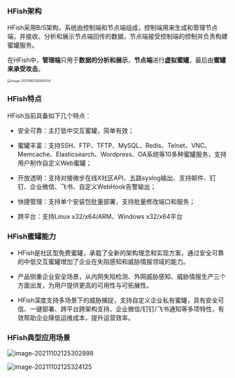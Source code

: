 ### HFish架构

HFish采用B/S架构，系统由控制端和节点端组成，控制端用来生成和管理节点端，并接收、分析和展示节点端回传的数据，节点端接受控制端的控制并负责构建蜜罐服务。

在HFish中，**管理端**只用于**数据的分析和展示**，**节点端**进行**虚拟蜜罐**，最后由**蜜罐来承受攻击**。

<img src="http://img.threatbook.cn/hfish/image-20210902163914134.png" alt="image-20210902163914134" style="zoom:50%;" />



### HFish特点

HFish当前具备如下几个特点：

- 安全可靠：主打低中交互蜜罐，简单有效；

- 蜜罐丰富：支持SSH、FTP、TFTP、MySQL、Redis、Telnet、VNC、Memcache、Elasticsearch、Wordpress、OA系统等10多种蜜罐服务，支持用户制作自定义Web蜜罐；

- 开放透明：支持对接微步在线X社区API、五路syslog输出、支持邮件、钉钉、企业微信、飞书、自定义WebHook告警输出；

- 快捷管理：支持单个安装包批量部署，支持批量修改端口和服务；

- 跨平台：支持Linux x32/x64/ARM、Windows x32/x64平台



### HFish蜜罐能力

- HFish是社区型免费蜜罐，承载了全新的架构理念和实现方案，通过安全可靠的中低交互蜜罐增加了企业在失陷感知和威胁情报领域的能力。

- 产品侧重企业安全场景，从内网失陷检测、外网威胁感知、威胁情报生产三个方面出发，为用户提供更高的可用性与可拓展性。

- HFish深度支持多场景下的威胁捕捉，支持自定义企业私有蜜罐，具有安全可信、一键部署、跨平台跨架构支持、企业微信/钉钉/飞书通知等多项特性，有效帮助企业降低运维成本，提升运营效率。



### HFish典型应用场景

![image-20211102125302898](http://img.threatbook.cn/hfish/202111021253175.png)

![image-20211102125324125](http://img.threatbook.cn/hfish/202111021253180.png)
